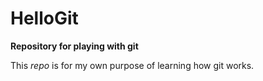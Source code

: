 # HelloGit
**Repository for playing with git**

This *repo* is for my own purpose of learning how git works.

